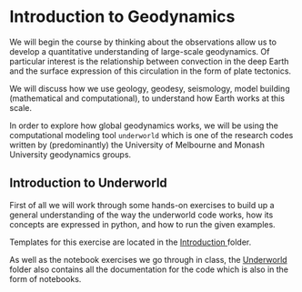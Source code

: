 # Introduction to Geodynamics

We will begin the course by thinking about the observations allow us to develop a quantitative understanding of large-scale geodynamics. Of particular interest is the relationship between convection in the deep Earth and the surface expression of this circulation in the form of plate tectonics.

We will discuss how we use geology, geodesy, seismology, model building (mathematical and computational), to understand how Earth works at this scale.

In order to explore how global geodynamics works, we will be using the computational modeling tool `underworld` which is one of the research codes written by (predominantly) the University of Melbourne and Monash University geodynamics groups.

## Introduction to Underworld

First of all we will work through some hands-on exercises to build up a general understanding of the way the underworld code works, how its concepts are expressed in python, and how to run the given examples.

Templates for this exercise are located in the <a href="/notebooks/Introduction/Notebooks"> Introduction </a> folder.

As well as the notebook exercises we go through in class, the <a href="/notebooks/Underworld/"> Underworld </a> folder also contains all the documentation for the code which is also in the form of notebooks.
